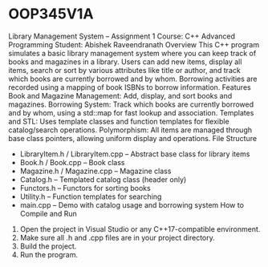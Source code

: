 # OOP345V1A

Library Management System – Assignment 1
Course: C++ Advanced Programming
Student: Abishek Raveendranath
Overview
This C++ program simulates a basic library management system where you can keep track of books and magazines in a library. Users can add new items, display all items, search or sort by various attributes like title or author, and track which books are currently borrowed and by whom. Borrowing activities are recorded using a mapping of book ISBNs to borrow information.
Features
Book and Magazine Management:
Add, display, and sort books and magazines.
Borrowing System:
Track which books are currently borrowed and by whom, using a std::map for fast lookup and association.
Templates and STL:
Uses template classes and function templates for flexible catalog/search operations.
Polymorphism:
All items are managed through base class pointers, allowing uniform display and operations.
File Structure
- LibraryItem.h / LibraryItem.cpp – Abstract base class for library items
- Book.h / Book.cpp – Book class
- Magazine.h / Magazine.cpp – Magazine class
- Catalog.h – Templated catalog class (header only)
- Functors.h – Functors for sorting books
- Utility.h – Function templates for searching
- main.cpp – Demo with catalog usage and borrowing system
How to Compile and Run
1. Open the project in Visual Studio or any C++17-compatible environment.
2. Make sure all .h and .cpp files are in your project directory.
3. Build the project.
4. Run the program.
